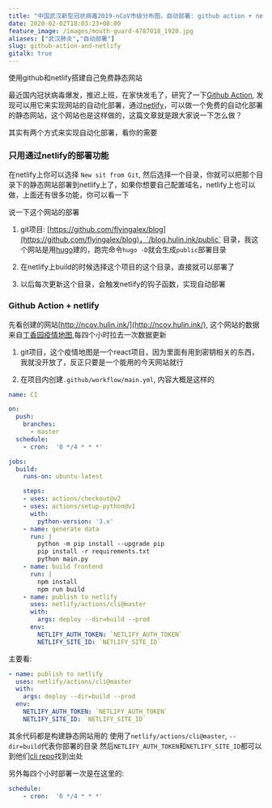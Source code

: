 ```yaml
---
title: "中国武汉新型冠状病毒2019-nCoV市级分布图，自动部署: github action + netlify"
date: 2020-02-02T18:03:23+08:00
feature_image: /images/mouth-guard-4787018_1920.jpg
aliases: ["武汉肺炎","自动部署"]
slug: github-action-and-netlify
gitalk: true
---
```


使用github和netlify搭建自己免费静态网站
<!--more-->

最近国内冠状病毒爆发，推迟上班，在家快发毛了，研究了一下[Github Action](https://help.github.com/en/actions/automating-your-workflow-with-github-actions), 发现可以用它来实现网站的自动化部署，通过[netlify](https://www.netlify.com/)，可以做一个免费的自动化部署的静态网站，这个网站也是这样做的，这篇文章就是跟大家说一下怎么做？

其实有两个方式来实现自动化部署，看你的需要

### 只用通过netlify的部署功能

在netlify上你可以选择 `New sit from Git`, 然后选择一个目录，你就可以把那个目录下的静态网站部署到netlify上了，如果你想要自己配置域名，netlify上也可以做，上面还有很多功能，你可以看一下

说一下这个网站的部署
1. git项目: [https://github.com/flyingalex/blog](https://github.com/flyingalex/blog)，`/blog.hulin.ink/public` 目录，我这个网站是用[hugo](https://gohugo.io/)建的，跑完命令`hugo -D`就会生成`public`部署目录

2. 在netlify上build的时候选择这个项目的这个目录，直接就可以部署了

3. 以后每次更新这个目录，会触发netlify的钩子函数，实现自动部署


### Github Action + netlify

先看创建的网站[http://ncov.hulin.ink/](http://ncov.hulin.ink/), 这个网站的数据来自[丁香园疫情地图](https://ncov.dxy.cn/ncovh5/view/pneumonia),每四个小时拉去一次数据更新

1. git项目，这个疫情地图是一个react项目，因为里面有用到密钥相关的东西，我就没开放了，反正只要是一个能用的今天网站就行

2. 在项目内创建`.github/workflow/main.yml`, 内容大概是这样的
```yml
name: CI

on: 
  push:
    branches:
      - master
  schedule:
    - cron:  '0 */4 * * *'

jobs:
  build:
    runs-on: ubuntu-latest

    steps:
    - uses: actions/checkout@v2
    - uses: actions/setup-python@v1
      with:
        python-version: '3.x'
    - name: generate data
      run: |
        python -m pip install --upgrade pip
        pip install -r requirements.txt
        python main.py
    - name: build frontend
      run: |
        npm install
        npm run build
    - name: publish to netlify
      uses: netlify/actions/cli@master
      with:
        args: deploy --dir=build --prod
      env:
        NETLIFY_AUTH_TOKEN: `NETLIFY_AUTH_TOKEN`
        NETLIFY_SITE_ID: `NETLIFY_SITE_ID`
```

主要看:
```yml
- name: publish to netlify
  uses: netlify/actions/cli@master
  with:
    args: deploy --dir=build --prod
  env:
    NETLIFY_AUTH_TOKEN: `NETLIFY_AUTH_TOKEN`
    NETLIFY_SITE_ID: `NETLIFY_SITE_ID`
```
其余代码都是构建静态网站用的
使用了`netlify/actions/cli@master`, `--dir=build`代表你部署的目录
然后`NETLIFY_AUTH_TOKEN`和`NETLIFY_SITE_ID`都可以到他们[cli repo](https://github.com/netlify/actions/tree/master/cli)找到出处

另外每四个小时部署一次是在这里的:
```yml
schedule:
    - cron:  '0 */4 * * *'
```
